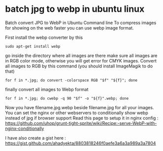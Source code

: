 # batch jpg to webp in ubuntu linux
Batch convert JPG to WebP in Ubuntu Command line
To compress images for showing on the web faster you can use webp image format.

First install the webp converter by this

```sudo apt-get install webp```


go inside the directory where all images are there
make sure all images are in RGB color mode, otherwise you will get error for CMYK images.
Convert all images to RGB by this command (you should install ImageMagik to do that)

```for f in *.jpg; do convert -colorspace RGB "$f" "${f}"; done```

finally convert all images to Webp format

```for f in *.jpg; do cwebp -q 90 "$f" -o "${f}".webp; done```

Now you have filename.jpg.webp beside  filename.jpg for all your images.
You can set the nginx or other webservers to conditionally show webp instead of jpg if browser support 
Read this page to setup it in nginx config : https://github.com/uhop/grunt-tight-sprite/wiki/Recipe:-serve-WebP-with-nginx-conditionally

I have also create a gist here  : https://gist.github.com/ahadyekta/8803818246f0aefe3a6a3a989a3a7804
